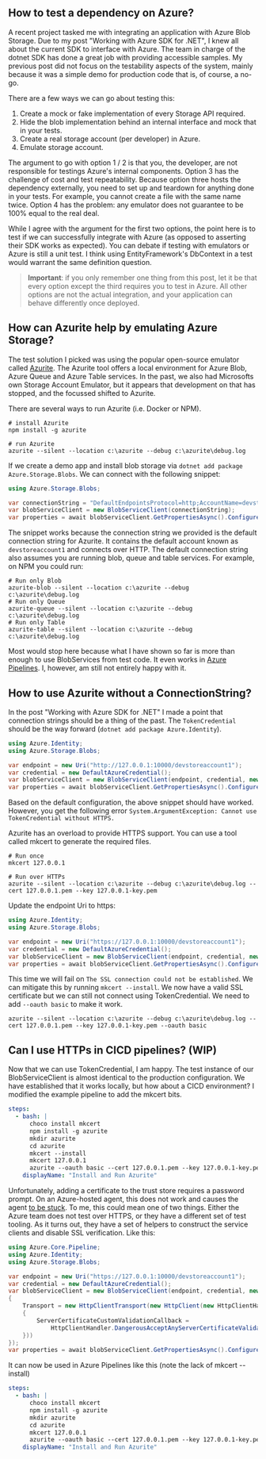 ---
---
## How to test a dependency on Azure?

A recent project tasked me with integrating an application with Azure Blob Storage. Due to my post "Working with Azure SDK for .NET", I knew all about the current SDK to interface with Azure. The team in charge of the dotnet SDK has done a great job with providing accessible samples. My previous post did not focus on the testability aspects of the system, mainly because it was a simple demo for production code that is, of course, a no-go.

There are a few ways we can go about testing this:
1. Create a mock or fake implementation of every Storage API required.
2. Hide the blob implementation behind an internal interface and mock that in your tests.
3. Create a real storage account (per developer) in Azure.
4. Emulate storage account.

The argument to go with option 1 / 2 is that you, the developer, are not responsible for testings Azure's internal components. Option 3 has the challenge of cost and test repeatability. Because option three hosts the dependency externally, you need to set up and teardown for anything done in your tests. For example, you cannot create a file with the same name twice. Option 4 has the problem: any emulator does not guarantee to be 100% equal to the real deal.

While I agree with the argument for the first two options, the point here is to test if we can successfully integrate with Azure (as opposed to asserting their SDK works as expected). You can debate if testing with emulators or Azure is still a unit test. I think using EntityFramework's DbContext in a test would warrant the same definition question.

> **Important**: if you only remember one thing from this post, let it be that every option except the third requires you to test in Azure. All other options are not the actual integration, and your application can behave differently once deployed.

## How can Azurite help by emulating Azure Storage?

The test solution I picked was using the popular open-source emulator called [Azurite](https://docs.microsoft.com/en-us/azure/storage/common/storage-use-azurite). The Azurite tool offers a local environment for Azure Blob, Azure Queue and Azure Table services. In the past, we also had Microsofts own Storage Account Emulator, but it appears that development on that has stopped, and the focussed shifted to Azurite.

There are several ways to run Azurite (i.e. Docker or NPM). 

```shell
# install Azurite
npm install -g azurite

# run Azurite
azurite --silent --location c:\azurite --debug c:\azurite\debug.log
```

If we create a demo app and install blob storage via `dotnet add package Azure.Storage.Blobs`. We can connect with the following snippet:

```csharp
using Azure.Storage.Blobs;

var connectionString = "DefaultEndpointsProtocol=http;AccountName=devstoreaccount1;AccountKey=Eby8vdM02xNOcqFlqUwJPLlmEtlCDXJ1OUzFT50uSRZ6IFsuFq2UVErCz4I6tq/K1SZFPTOtr/KBHBeksoGMGw==;BlobEndpoint=http://127.0.0.1:10000/devstoreaccount1;QueueEndpoint=http://127.0.0.1:10001/devstoreaccount1;TableEndpoint=http://127.0.0.1:10002/devstoreaccount1;";
var blobServiceClient = new BlobServiceClient(connectionString);
var properties = await blobServiceClient.GetPropertiesAsync().ConfigureAwait(false);
```

The snippet works because the connection string we provided is the default connection string for Azurite. It contains the default account known as `devstoreaccount1` and connects over HTTP. The default connection string also assumes you are running blob, queue and table services. For example, on NPM you could run:

```shell
# Run only Blob
azurite-blob --silent --location c:\azurite --debug c:\azurite\debug.log
# Run only Queue
azurite-queue --silent --location c:\azurite --debug c:\azurite\debug.log
# Run only Table
azurite-table --silent --location c:\azurite --debug c:\azurite\debug.log
```

Most would stop here because what I have shown so far is more than enough to use BlobServices from test code. It even works in [Azure Pipelines](https://docs.microsoft.com/en-us/azure/storage/blobs/use-azurite-to-run-automated-tests#run-tests-on-azure-pipelines). I, however, am still not entirely happy with it.

## How to use Azurite without a ConnectionString?

In the post "Working with Azure SDK for .NET" I made a point that connection strings should be a thing of the past. The `TokenCredential` should be the way forward (`dotnet add package Azure.Identity`).

```csharp
using Azure.Identity;
using Azure.Storage.Blobs;

var endpoint = new Uri("http://127.0.0.1:10000/devstoreaccount1");
var credential = new DefaultAzureCredential();
var blobServiceClient = new BlobServiceClient(endpoint, credential, new BlobClientOptions());
var properties = await blobServiceClient.GetPropertiesAsync().ConfigureAwait(false);
```

Based on the default configuration, the above snippet should have worked. However, you get the following error `System.ArgumentException: Cannot use TokenCredential without HTTPS.`

Azurite has an overload to provide HTTPS support. You can use a tool called mkcert to generate the required files.

```shell
# Run once
mkcert 127.0.0.1

# Run over HTTPs
azurite --silent --location c:\azurite --debug c:\azurite\debug.log --cert 127.0.0.1.pem --key 127.0.0.1-key.pem
```

Update the endpoint Uri to https:

```csharp
using Azure.Identity;
using Azure.Storage.Blobs;

var endpoint = new Uri("https://127.0.0.1:10000/devstoreaccount1");
var credential = new DefaultAzureCredential();
var blobServiceClient = new BlobServiceClient(endpoint, credential, new BlobClientOptions());
var properties = await blobServiceClient.GetPropertiesAsync().ConfigureAwait(false);
```

This time we will fail on `The SSL connection could not be established`. We can mitigate this by running `mkcert --install`. We now have a valid SSL certificate but we can still not connect using TokenCredential. We need to add `--oauth basic` to make it work.

```shell
azurite --silent --location c:\azurite --debug c:\azurite\debug.log --cert 127.0.0.1.pem --key 127.0.0.1-key.pem --oauth basic
```

## Can I use HTTPs in CICD pipelines? (WIP)

Now that we can use TokenCredential, I am happy. The test instance of our BlobServiceClient is almost identical to the production configuration. We have established that it works locally, but how about a CICD environment? I modified the example pipeline to add the mkcert bits.

```yaml
steps:
  - bash: |
      choco install mkcert
      npm install -g azurite
      mkdir azurite
      cd azurite
      mkcert --install
      mkcert 127.0.0.1
      azurite --oauth basic --cert 127.0.0.1.pem --key 127.0.0.1-key.pem --silent --location data --debug data\debug.log &
    displayName: "Install and Run Azurite"
```

Unfortunately, adding a certificate to the trust store requires a password prompt. On an Azure-hosted agent, this does not work and causes the agent [to be stuck](https://github.com/FiloSottile/mkcert/issues/286). To me, this could mean one of two things. Either the Azure team does not test over HTTPS, or they have a different set of test tooling. As it turns out, they have a set of helpers to construct the service clients and disable SSL verification. Like this:

```csharp
using Azure.Core.Pipeline;
using Azure.Identity;
using Azure.Storage.Blobs;

var endpoint = new Uri("https://127.0.0.1:10000/devstoreaccount1");
var credential = new DefaultAzureCredential();
var blobServiceClient = new BlobServiceClient(endpoint, credential, new BlobClientOptions()
{
    Transport = new HttpClientTransport(new HttpClient(new HttpClientHandler
    {
        ServerCertificateCustomValidationCallback =
            HttpClientHandler.DangerousAcceptAnyServerCertificateValidator
    }))
});
var properties = await blobServiceClient.GetPropertiesAsync().ConfigureAwait(false);
```

It can now be used in Azure Pipelines like this (note the lack of mkcert --install)

```yaml
steps:
  - bash: |
      choco install mkcert
      npm install -g azurite
      mkdir azurite
      cd azurite
      mkcert 127.0.0.1
      azurite --oauth basic --cert 127.0.0.1.pem --key 127.0.0.1-key.pem --silent --location data --debug data\debug.log &
    displayName: "Install and Run Azurite"
```